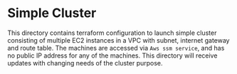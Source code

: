# Simple Cluster
This directory contains terraform configuration to launch simple cluster consisting of multiple EC2 instances in a VPC with subnet, internet gateway and route table. The machines are accessed via `Aws ssm service`, and has no public IP address for any of the machines. This directory will receive updates with changing needs of the cluster purpose.
